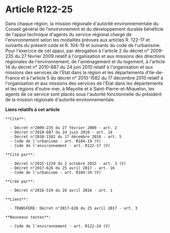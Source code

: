 # Article R122-25

Dans chaque région, la mission régionale d'autorité environnementale du Conseil général de l'environnement et du
développement durable bénéficie de l'appui technique d'agents du service régional chargé de l'environnement selon les
modalités prévues aux articles R. 122-17 et suivants du présent code et R. 104-19 et suivants du code de l'urbanisme. Pour
l'exercice de cet appui, par dérogation à l'article 2 du décret n° 2009-235 du 27 février 2009 relatif à l'organisation et
aux missions des directions régionales de l'environnement, de l'aménagement et du logement, à l'article 14 du décret n°
2010-687 du 24 juin 2010 relatif à l'organisation et aux missions des services de l'Etat dans la région et les départements
d'Ile-de-France et à l'article 5 du décret n° 2010-1582 du 17 décembre 2010 relatif à l'organisation et aux missions des
services de l'Etat dans les départements et les régions d'outre-mer, à Mayotte et à Saint-Pierre-et-Miquelon, les agents de
ce service sont placés sous l'autorité fonctionnelle du président de la mission régionale d'autorité environnementale.

**Liens relatifs à cet article**

	**Cite**:

	  - Décret n°2009-235 du 27 février 2009 - art. 2
	  - Décret n°2010-687 du 24 juin 2010 - art. 14
	  - Décret n°2010-1582 du 17 décembre 2010 - art. 5
	  - Code de l'urbanisme - art. R104-19 (V)
	  - Code de l'environnement - art. R122-17 (V)

	**Cité par**:

	  - Décret n°2015-1229 du 2 octobre 2015 - art. 3 (V)
	  - Décret n°2017-626 du 25 avril 2017 - art. 16
	  - Code de l'urbanisme - art. R104-34 (V)

	**Créé par**:

	  - Décret n°2016-519 du 28 avril 2016 - art. 1

	**Liens**:

	  - TRANSFERE: Décret n°2017-626 du 25 avril 2017 - art. 3

	**Nouveaux textes**:

	  - Code de l'environnement - art. R122-24 (V)

